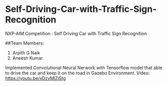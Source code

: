 # Self-Driving-Car-with-Traffic-Sign-Recognition
NXP-AIM Competition : Self Driving Car with Traffic Sign Recognition

##Team Members:
1. Arpith G Naik
2. Aneesh Kumar.

Implemented Convolutional Neural Nerwork with Tensorflow model that able to drive the car and keep it on the road in Gazebo Environment.
Video: https://youtu.be/xDzvMlZjStg

